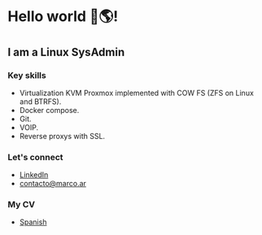 # Hello world 👋🌎!

## I am a Linux SysAdmin
### Key skills
- Virtualization KVM Proxmox implemented with COW FS (ZFS on Linux and BTRFS).
- Docker compose.
- Git.
- VOIP.
- Reverse proxys with SSL.

### Let's connect

- [LinkedIn](https://www.linkedin.com/in/marco-bertolaccini)
- [contacto@marco.ar](mailto:contacto@marco.ar)

### My CV
- [Spanish](</Marco Bertolaccini CV-es 2014.pdf>)

